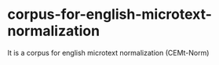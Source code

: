 # corpus-for-english-microtext-normalization
It is a corpus for english microtext normalization (CEMt-Norm)
